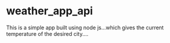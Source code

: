 # weather_app_api

This is a simple app built using node js...which gives the current temperature of the desired city....
